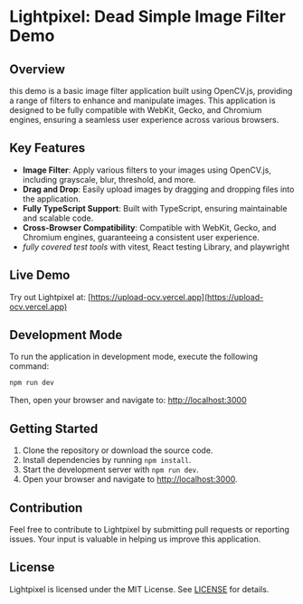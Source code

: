 # **Lightpixel: Dead Simple Image Filter Demo**

## **Overview**

this demo is a basic image filter application built using OpenCV.js,
providing a range of filters to enhance and manipulate images.
This application is designed to be fully compatible with WebKit, Gecko,
and Chromium engines, ensuring a seamless user experience across various browsers.

## **Key Features**

- **Image Filter**: Apply various filters to your images using OpenCV.js,
  including grayscale, blur, threshold, and more.
- **Drag and Drop**: Easily upload images by dragging and
  dropping files into the application.
- **Fully TypeScript Support**: Built with TypeScript, ensuring maintainable
  and scalable code.
- **Cross-Browser Compatibility**: Compatible with WebKit, Gecko,
  and Chromium engines, guaranteeing a consistent user experience.
- _fully covered test tools_ with vitest, React testing Library, and playwright

## **Live Demo**

Try out Lightpixel at: [https://upload-ocv.vercel.app](https://upload-ocv.vercel.app)

## **Development Mode**

To run the application in development mode, execute the following command:

```bash
npm run dev
```

Then, open your browser and navigate to: [http://localhost:3000](http://localhost:3000)

## **Getting Started**

1. Clone the repository or download the source code.
2. Install dependencies by running `npm install`.
3. Start the development server with `npm run dev`.
4. Open your browser and navigate to [http://localhost:3000](http://localhost:3000).

## **Contribution**

Feel free to contribute to Lightpixel by submitting pull requests or reporting issues.
Your input is valuable in helping us improve this application.

## **License**

Lightpixel is licensed under the MIT License. See [LICENSE](LICENSE) for details.
